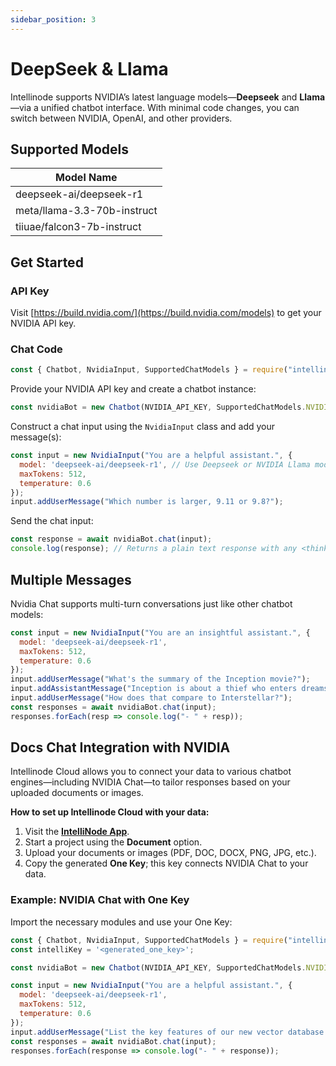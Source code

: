 ```yaml
---
sidebar_position: 3
---
```


# DeepSeek & Llama

Intellinode supports NVIDIA’s latest language models—**Deepseek** and **Llama**—via a unified chatbot interface. 
With minimal code changes, you can switch between NVIDIA, OpenAI, and other providers.

## Supported Models

| Model Name                  | 
|-----------------------------|
| deepseek-ai/deepseek-r1     |
| meta/llama-3.3-70b-instruct |
| tiiuae/falcon3-7b-instruct |


## Get Started

### API Key
Visit [https://build.nvidia.com/](https://build.nvidia.com/models) to get your NVIDIA API key.


### Chat Code

```javascript
const { Chatbot, NvidiaInput, SupportedChatModels } = require("intellinode");
```

Provide your NVIDIA API key and create a chatbot instance:

```javascript
const nvidiaBot = new Chatbot(NVIDIA_API_KEY, SupportedChatModels.NVIDIA);
```

Construct a chat input using the `NvidiaInput` class and add your message(s):

```javascript
const input = new NvidiaInput("You are a helpful assistant.", {
  model: 'deepseek-ai/deepseek-r1', // Use Deepseek or NVIDIA Llama model
  maxTokens: 512,
  temperature: 0.6
});
input.addUserMessage("Which number is larger, 9.11 or 9.8?");
```

Send the chat input:

```javascript
const response = await nvidiaBot.chat(input);
console.log(response); // Returns a plain text response with any <think> tags removed
```

## Multiple Messages

Nvidia Chat supports multi-turn conversations just like other chatbot models:

```javascript
const input = new NvidiaInput("You are an insightful assistant.", {
  model: 'deepseek-ai/deepseek-r1',
  maxTokens: 512,
  temperature: 0.6
});
input.addUserMessage("What's the summary of the Inception movie?");
input.addAssistantMessage("Inception is about a thief who enters dreams to extract or plant ideas.");
input.addUserMessage("How does that compare to Interstellar?");
const responses = await nvidiaBot.chat(input);
responses.forEach(resp => console.log("- " + resp));
```

## Docs Chat Integration with NVIDIA

Intellinode Cloud allows you to connect your data to various chatbot engines—including NVIDIA Chat—to tailor responses based on your uploaded documents or images.

**How to set up Intellinode Cloud with your data:**
1. Visit the **[IntelliNode App](https://app.intellinode.ai/)**.
2. Start a project using the **Document** option.
3. Upload your documents or images (PDF, DOC, DOCX, PNG, JPG, etc.).
4. Copy the generated **One Key**; this key connects NVIDIA Chat to your data.

### Example: NVIDIA Chat with One Key

Import the necessary modules and use your One Key:

```javascript
const { Chatbot, NvidiaInput, SupportedChatModels } = require("intellinode");
const intelliKey = '<generated_one_key>';

const nvidiaBot = new Chatbot(NVIDIA_API_KEY, SupportedChatModels.NVIDIA, null, { oneKey: intelliKey });

const input = new NvidiaInput("You are a helpful assistant.", {
  model: 'deepseek-ai/deepseek-r1',
  maxTokens: 512,
  temperature: 0.6
});
input.addUserMessage("List the key features of our new vector database.");
const responses = await nvidiaBot.chat(input);
responses.forEach(response => console.log("- " + response));
```
